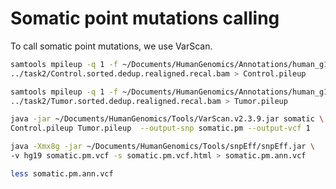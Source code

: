 # Somatic point mutations calling

To call somatic point mutations, we use VarScan.

```bash
samtools mpileup -q 1 -f ~/Documents/HumanGenomics/Annotations/human_g1k_v37.fasta \
../task2/Control.sorted.dedup.realigned.recal.bam > Control.pileup
```

```bash
samtools mpileup -q 1 -f ~/Documents/HumanGenomics/Annotations/human_g1k_v37.fasta \
../task2/Tumor.sorted.dedup.realigned.recal.bam > Tumor.pileup
```

```bash
java -jar ~/Documents/HumanGenomics/Tools/VarScan.v2.3.9.jar somatic \
Control.pileup Tumor.pileup  --output-snp somatic.pm --output-vcf 1
```

```bash
java -Xmx8g -jar ~/Documents/HumanGenomics/Tools/snpEff/snpEff.jar \
-v hg19 somatic.pm.vcf -s somatic.pm.vcf.html > somatic.pm.ann.vcf
```

```bash
less somatic.pm.ann.vcf
```
